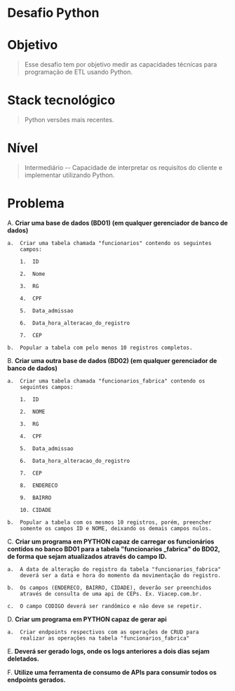 # Desafio Python

# Objetivo

> Esse desafio tem por objetivo medir as capacidades técnicas para
> programação de ETL usando Python.

# Stack tecnológico

> Python versões mais recentes.

# Nível

> Intermediário -- Capacidade de interpretar os requisitos do cliente e
> implementar utilizando Python.

# Problema

A.  **Criar uma base de dados (BD01) (em qualquer gerenciador de banco
    de dados)**

    a.  Criar uma tabela chamada "funcionarios" contendo os seguintes
        campos:

        1.  ID

        2.  Nome

        3.  RG

        4.  CPF

        5.  Data_admissao

        6.  Data_hora_alteracao_do_registro

        7.  CEP

    b.  Popular a tabela com pelo menos 10 registros completos.

B.  **Criar uma outra base de dados (BD02) (em qualquer gerenciador de
    banco de dados)**

    a.  Criar uma tabela chamada "funcionarios_fabrica" contendo os
        seguintes campos:

        1.  ID

        2.  NOME

        3.  RG

        4.  CPF

        5.  Data_admissao

        6.  Data_hora_alteracao_do_registro

        7.  CEP

        8.  ENDERECO

        9.  BAIRRO

        10. CIDADE

    b.  Popular a tabela com os mesmos 10 registros, porém, preencher
        somente os campos ID e NOME, deixando os demais campos nulos.

C.  **Criar um programa em PYTHON capaz de carregar os funcionários
    contidos no banco BD01 para a tabela "funcionarios \_fabrica" do
    BD02, de forma que sejam atualizados através do campo ID.**

    a.  A data de alteração do registro da tabela "funcionarios_fabrica"
        deverá ser a data e hora do momento da movimentação do registro.

    b.  Os campos (ENDERECO, BAIRRO, CIDADE), deverão ser preenchidos
        através de consulta de uma api de CEPs. Ex. Viacep.com.br.

    c.  O campo CODIGO deverá ser randômico e não deve se repetir.

D.  **Criar um programa em PYTHON capaz de gerar api**

    a.  Criar endpoints respectivos com as operações de CRUD para
        realizar as operações na tabela "funcionarios_fabrica"

E.  **Deverá ser gerado logs, onde os logs anteriores a dois dias sejam
    deletados.**

F.  **Utilize uma ferramenta de consumo de APIs para consumir todos os
    endpoints gerados.**
